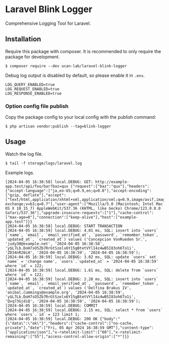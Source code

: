 # Laravel Blink Logger

Comprehensive Logging Tool for Laravel.

## Installation

Require this package with composer. It is recommended to only require the package for development.

```
$ composer require --dev ucan-lab/laravel-blink-logger
```

Debug log output is disabled by default, so please enable it in `.env`.

```
LOG_QUERY_ENABLED=true
LOG_REQUEST_ENABLED=true
LOG_RESPONSE_ENABLED=true
```

### Option config file publish

Copy the package config to your local config with the publish command:

```
$ php artisan vendor:publish --tag=blink-logger
```

## Usage

Watch the log file.

```
$ tail -f storage/logs/laravel.log
```

Example logs.

```
[2024-04-05 16:38:58] local.DEBUG: GET: http://example-app.test/api/foo/bar?baz=qux {"request":{"baz":"qux"},"headers":{"accept-language":["ja,en-US;q=0.9,en;q=0.8"],"accept-encoding":["gzip, deflate"],"accept":["text/html,application/xhtml+xml,application/xml;q=0.9,image/avif,image/webp,image/apng,*/*;q=0.8,application/signed-exchange;v=b3;q=0.7"],"user-agent":["Mozilla/5.0 (Macintosh; Intel Mac OS X 10_15_7) AppleWebKit/537.36 (KHTML, like Gecko) Chrome/123.0.0.0 Safari/537.36"],"upgrade-insecure-requests":["1"],"cache-control":["max-age=0"],"connection":["keep-alive"],"host":["example-app.test"]}} 
[2024-04-05 16:38:58] local.DEBUG: START TRANSACTION  
[2024-04-05 16:38:59] local.DEBUG: 4.01 ms, SQL: insert into `users` (`name`, `email`, `email_verified_at`, `password`, `remember_token`, `updated_at`, `created_at`) values ('Concepcion VonRueden Sr.', 'judy30@example.net', '2024-04-05 16:38:58', 'y$L7Lb.DoH7sO5Zb7RrGtSzelx6Y15gBtetVYlI4z4wB5I83oh6To1i', 'ZD34nR26LH', '2024-04-05 16:38:59', '2024-04-05 16:38:59');  
[2024-04-05 16:38:59] local.DEBUG: 3.02 ms, SQL: update `users` set `name` = 'change name', `users`.`updated_at` = '2024-04-05 16:38:59' where `id` = 122;  
[2024-04-05 16:38:59] local.DEBUG: 1.61 ms, SQL: delete from `users` where `id` = 122;  
[2024-04-05 16:38:59] local.DEBUG: 2.28 ms, SQL: insert into `users` (`name`, `email`, `email_verified_at`, `password`, `remember_token`, `updated_at`, `created_at`) values ('Delfina Brakus IV', 'anibal.cummings@example.org', '2024-04-05 16:38:59', 'y$L7Lb.DoH7sO5Zb7RrGtSzelx6Y15gBtetVYlI4z4wB5I83oh6To1i', 'Qvq73GjdiQ', '2024-04-05 16:38:59', '2024-04-05 16:38:59');  
[2024-04-05 16:38:59] local.DEBUG: COMMIT  
[2024-04-05 16:38:59] local.DEBUG: 2.15 ms, SQL: select * from `users` where `users`.`id` = 123 limit 1;  
[2024-04-05 16:38:59] local.DEBUG: 200 OK {"body":"{\"data\":\"ok\"}","headers":{"cache-control":["no-cache, private"],"date":["Fri, 05 Apr 2024 16:38:59 GMT"],"content-type":["application/json"],"x-ratelimit-limit":["60"],"x-ratelimit-remaining":["55"],"access-control-allow-origin":["*"]}} 
```
